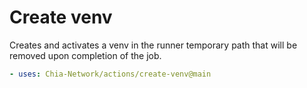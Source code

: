 # Create venv

Creates and activates a venv in the runner temporary path that will be removed upon completion of the job.

```yaml
- uses: Chia-Network/actions/create-venv@main
```
